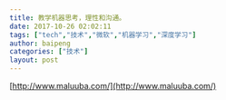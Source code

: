 ```yaml
---
title: 教学机器思考，理性和沟通。
date: 2017-10-26 02:02:11
tags: ["tech","技术","微软","机器学习","深度学习"]
author: baipeng
categories: ["技术"]
layout: post
---
```


[http://www.maluuba.com/](http://www.maluuba.com/)